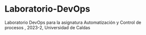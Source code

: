 # Laboratorio-DevOps
Laboratorio DevOps para la asignatura Automatización y Control de procesos , 2023-2, Universidad de Caldas
